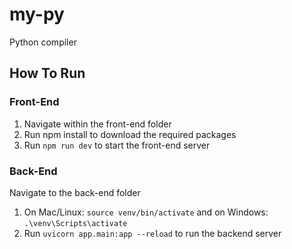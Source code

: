 # my-py
Python compiler

## How To Run

### Front-End
1. Navigate within the front-end folder
2. Run npm install to download the required packages
3. Run ```npm run dev``` to start the front-end server

### Back-End 
Navigate to the back-end folder
1. On Mac/Linux: ```source venv/bin/activate``` and on Windows: ```.\venv\Scripts\activate```
2. Run ```uvicorn app.main:app --reload``` to run the backend server
